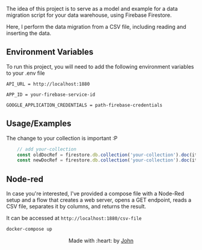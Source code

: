 The idea of this project is to serve as a model and example for a data migration script for your data warehouse, using Firebase Firestore.

Here, I perform the data migration from a CSV file, including reading and inserting the data.

## Environment Variables

To run this project, you will need to add the following environment variables to your .env file

`API_URL = http://localhost:1880`

`APP_ID = your-firebase-service-id` 

`GOOGLE_APPLICATION_CREDENTIALS = path-firebase-credentials` 

## Usage/Examples

The change to your collection is important :P

```typescript
    // add your-collection
    const oldDocRef = firestore.db.collection('your-collection').doc(item.oldId);
    const newDocRef = firestore.db.collection('your-collection').doc(item.newId);
```

## Node-red

In case you're interested, I've provided a compose file with a Node-Red setup and a flow that creates a web server, opens a GET endpoint, reads a CSV file, separates it by columns, and returns the result.

It can be accessed at `http://localhost:1880/csv-file`

```bash
docker-compose up
```


<p align="center">
  Made with :heart: by <a href="https://github.com/jwcbmat)" target="_blank">John</a>
</p>
